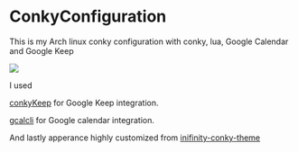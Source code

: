 # ConkyConfiguration
This is my Arch linux conky configuration with conky, lua, Google Calendar and Google Keep


<img src="https://s19.postimg.org/podqdvhwj/asd.png" />

I used

<a href="https://github.com/kunesj/conkyKeep">conkyKeep</a> for Google Keep integration.

<a href="https://github.com/insanum/gcalcli">gcalcli</a> for Google calendar integration.

And lastly apperance highly customized from  <a href="https://blog.icanbeacoder.com/inifinity-conky-theme/ ">inifinity-conky-theme</a>




